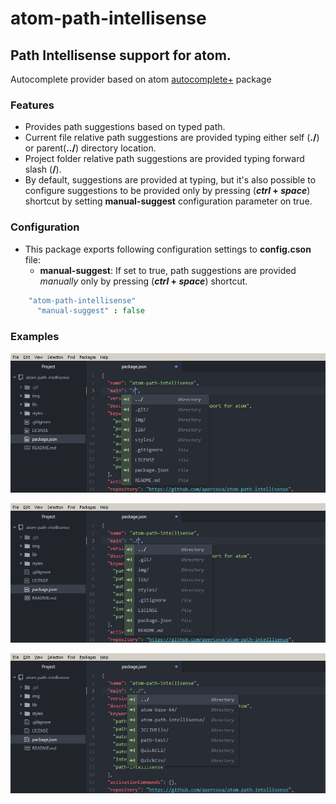 # atom-path-intellisense
## Path Intellisense support for atom.  
Autocomplete provider based on atom [autocomplete+](https://atom.io/packages/autocomplete) package

### Features
- Provides path suggestions based on typed path.
- Current file relative path suggestions are provided typing either self (**./**) or parent(**../**) directory location.
- Project folder relative path suggestions are provided typing forward slash (**/**).
- By default, suggestions are provided at typing, but it's also possible to configure suggestions to be provided only by pressing (**_ctrl_ + _space_**) shortcut by setting  **manual-suggest** configuration parameter on true.

### Configuration
- This package exports following configuration settings to **config.cson** file:  
    - **manual-suggest**: If set to true, path suggestions are provided _manually_ only by pressing (**_ctrl_ + _space_**) shortcut.

```cson
    "atom-path-intellisense"
      "manual-suggest" : false
```
### Examples
![](https://github.com/apercova/atom-path-intellisense/blob/master/img/atom-pi-01.png?raw=true)  

![](https://github.com/apercova/atom-path-intellisense/blob/master/img/atom-pi-02.png?raw=true)

![](https://github.com/apercova/atom-path-intellisense/blob/master/img/atom-pi-03.png?raw=true)
